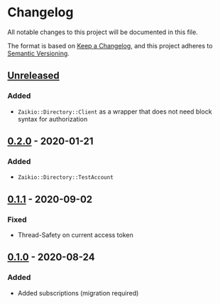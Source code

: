 # Changelog

All notable changes to this project will be documented in this file.

The format is based on [Keep a Changelog](https://keepachangelog.com/en/1.0.0/),
and this project adheres to [Semantic Versioning](https://semver.org/spec/v2.0.0.html).

## [Unreleased]

### Added

- `Zaikio::Directory::Client` as a wrapper that does not need block syntax for authorization

## [0.2.0] - 2020-01-21

### Added

- `Zaikio::Directory::TestAccount`

## [0.1.1] - 2020-09-02

### Fixed
- Thread-Safety on current access token

## [0.1.0] - 2020-08-24

### Added
- Added subscriptions (migration required)

[Unreleased]: https://github.com/zaikio/zaikio-directory-ruby/compare/v0.2.0...HEAD
[0.2.0]: https://github.com/zaikio/zaikio-directory-ruby/compare/v0.1.1...v.0.2.0
[0.1.1]: https://github.com/zaikio/zaikio-directory-ruby/compare/5c6cb4dbcac316733560ddb2b1e13b53e55eb66e...v0.1.1
[0.1.0]: https://github.com/zaikio/zaikio-directory-ruby/compare/d149fb4c0abe6005f123def3952d2dd2ef6404bb...29889d8a6a496542a81e05688da2a46cf4c44188
